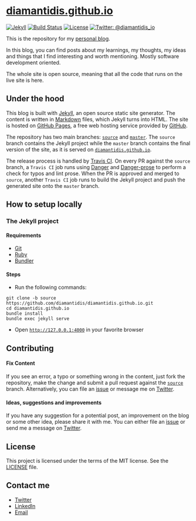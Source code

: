 # [diamantidis.github.io](https://diamantidis.github.io) 

[![Jekyll](https://img.shields.io/badge/powered%20by-jekyll-blue)](https://jekyllrb.com/)
[![Build Status](https://travis-ci.org/diamantidis/diamantidis.github.io.svg?branch=source)](https://travis-ci.org/diamantidis/diamantidis.github.io) 
[![License](https://img.shields.io/badge/license-MIT-green.svg?style=flat)](https://github.com/diamantidis/diamantidis.github.io/blob/source/LICENSE)
[![Twitter: @diamantidis_io](https://img.shields.io/badge/twitter-@diamantidis_io-blue.svg?style=flat)](https://twitter.com/diamantidis_io)

This is the repository for my [personal blog]. 

In this blog, you can find posts about my learnings, my thoughts, my ideas and things that I find interesting and worth mentioning. Mostly software development oriented.

The whole site is open source, meaning that all the code that runs on the live site is here. 


## Under the hood

This blog is built with [Jekyll], an open source static site generator. The content is written in [Markdown] files, which Jekyll turns into HTML. The site is hosted on [GitHub Pages], a free web hosting service provided by [GitHub]. 

The repository has two main branches: [`source`] and [`master`]. The `source` branch contains the Jekyll project while the `master` branch contains the final version of the site, as it is served on [`diamantidis.github.io`].

The release process is handled by [Travis CI]. On every PR against the `source` branch, a `Travis CI` job runs using [Danger] and [Danger-prose] to perform a check for typos and lint prose. When the PR is approved and merged to `source`, another `Travis CI` job runs to build the Jekyll project and push the generated site onto the `master` branch. 

## How to setup locally

### The Jekyll project

#### Requirements
* [Git]
* [Ruby]
* [Bundler]

#### Steps
* Run the following commands:
```
git clone -b source https://github.com/diamantidis/diamantidis.github.io.git
cd diamantidis.github.io
bundle install
bundle exec jekyll serve
```
* Open [`http://127.0.0.1:4000`] in your favorite browser


## Contributing

#### Fix Content
If you see an error, a typo or something wrong in the content, just fork the repository, make the change and submit a pull request against the [`source`] branch. Alternatively, you can file an [issue] or message me on [Twitter].

#### Ideas, suggestions and improvements
If you have any suggestion for a potential post, an improvement on the blog or some other idea, please share it with me. You can either file an [issue] or send me a message on [Twitter].

## License

This project is licensed under the terms of the MIT license. See the [LICENSE] file.


## Contact me

* [Twitter]
* [LinkedIn]
* [Email]


[personal blog]: https://diamantidis.github.io
[Jekyll]: https://jekyllrb.com/
[Markdown]: https://daringfireball.net/projects/markdown/
[GitHub Pages]: https://pages.github.com/
[GitHub]: https://github.com/
[`source`]: https://github.com/diamantidis/diamantidis.github.io/tree/source
[`master`]: https://github.com/diamantidis/diamantidis.github.io/tree/master
[`diamantidis.github.io`]: https://diamantidis.github.io
[Travis CI]: https://travis-ci.org/
[Danger]: https://github.com/danger/danger
[Danger-prose]: https://github.com/dbgrandi/danger-prose
[Git]: http://git-scm.com/
[Ruby]: https://www.ruby-lang.org/en/
[Bundler]: https://bundler.io/
[`http://127.0.0.1:4000`]: http://127.0.0.1:4000
[issue]: https://github.com/diamantidis/diamantidis.github.io/issues/new
[LICENSE]: LICENSE
[Twitter]: https://twitter.com/diamantidis_io
[LinkedIn]: http://linkedin.com/in/ioannis-diamantidis
[Email]: mailto:diamantidis@outlook.com